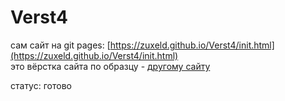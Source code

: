 # Verst4
сам сайт на git pages: [https://zuxeld.github.io/Verst4/init.html](https://zuxeld.github.io/Verst4/init.html)  
это вёрстка сайта по образцу - [другому сайту](https://nicepage.com/html-templates/preview/simple-recipes-and-techniques-3312465?device=desktop)

статус: готово
